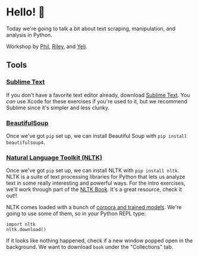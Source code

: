 # Hello! 👻

Today we're going to talk a bit about text scraping, manipulation, and analysis in Python.

Workshop by [Phil](https://github.com/uniphil), [Riley](https://github.com/rileyjshaw), and [Yeli](https://github.com/oa495).

## Tools

### [Sublime Text](https://www.sublimetext.com/)

If you don't have a favorite text editor already, download [Sublime Text](https://www.sublimetext.com/). You _can_ use Xcode for these exercises if you're used to it, but we recommend Sublime since it's simpler and less clunky.

### [BeautifulSoup](https://www.crummy.com/software/BeautifulSoup/)

Once we've got `pip` set up, we can install Beautiful Soup with `pip install beautifulsoup4`.

### [Natural Language Toolkit (NLTK)](http://www.nltk.org/)

Once we've got `pip` set up, we can install NLTK with `pip install nltk`. NLTK is a suite of text processing libraries for Python that lets us analyze text in some really interesting and powerful ways. For the intro exercises, we'll work through part of the [NLTK Book](http://www.nltk.org/book/). It's a great resource, check it out!!

NLTK comes loaded with a bunch of [corpora and trained models](http://www.nltk.org/nltk_data/). We're going to use some of them, so in your Python REPL type:

```
import nltk
nltk.download()
```

If it looks like nothing happened, check if a new window popped open in the background. We want to download `book` under the "Collections" tab.
